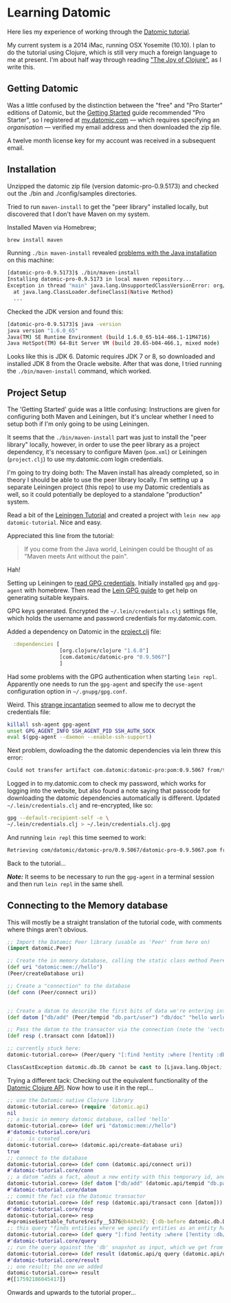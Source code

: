 # Learning Datomic

Here lies my experience of working through the [Datomic tutorial](http://docs.datomic.com/tutorial.html).

My current system is a 2014 iMac, running OSX Yosemite (10.10). I plan to do the tutorial using Clojure, which is still very much a foreign language to me at present. I'm about half way through reading ["The Joy of Clojure"](http://www.joyofclojure.com), as I write this.

## Getting Datomic

Was a little confused by the distinction between the "free" and "Pro Starter" editions of Datomic, but the [Getting Started](http://docs.datomic.com/getting-started.html) guide recommended "Pro Starter", so I registered at [my.datomic.com](http://my.datomic.com) — which requires specifying an *organisation* — verified my email address and then downloaded the zip file.

A twelve month license key for my account was received in a subsequent email.

## Installation

Unzipped the datomic zip file (version datomic-pro-0.9.5173) and checked out
the ./bin and ./config/samples directories.

Tried to run `maven-install` to get the "peer library" installed locally, but discovered that I don't have Maven on my system.

Installed Maven via Homebrew;
```bash
brew install maven
```

Running `./bin maven-install` revealed [problems with the Java installation](http://stackoverflow.com/questions/29255495/maven-installation-osx-error-unsupported-major-minor-version-51-0) on this machine:

```bash
[datomic-pro-0.9.5173]$ ./bin/maven-install
Installing datomic-pro-0.9.5173 in local maven repository...
Exception in thread "main" java.lang.UnsupportedClassVersionError: org/apache/maven/cli/MavenCli : Unsupported major.minor version 51.0
  at java.lang.ClassLoader.defineClass1(Native Method)
  ...
```

Checked the JDK version and found this:
```bash
[datomic-pro-0.9.5173]$ java -version
java version "1.6.0_65"
Java(TM) SE Runtime Environment (build 1.6.0_65-b14-466.1-11M4716)
Java HotSpot(TM) 64-Bit Server VM (build 20.65-b04-466.1, mixed mode)
```

Looks like this is JDK 6. Datomic requires JDK 7 or 8, so downloaded and installed JDK 8 from the Oracle website. After that was done, I tried running the `./bin/maven-install` command, which worked.


## Project Setup

The 'Getting Started' guide was a little confusing: Instructions are given for configuring both Maven and Leiningen, but it's unclear whether I need to setup both if I'm only going to be using Leiningen.

It seems that the `./bin/maven-install` part was just to install the "peer library" locally, however, in order to use the peer library as a project dependency, it's necessary to configure Maven (`pom.xml`) or Leiningen (`project.clj`) to use my.datomic.com login credentials.

I'm going to try doing both: The Maven install has already completed, so in theory I should be able to use the peer library locally. I'm setting up a separate Leiningen project (this repo) to use my Datomic credentials as well, so it could potentially be deployed to a standalone "production" system.

Read a bit of the [Leiningen Tutorial](https://github.com/technomancy/leiningen/blob/stable/doc/TUTORIAL.md#creating-a-project) and created a project with `lein new app datomic-tutorial`. Nice and easy.

Appreciated this line from the tutorial:

> If you come from the Java world, Leiningen could be thought of as "Maven meets Ant without the pain".

Hah!

Setting up Leiningen to [read GPG credentials](https://github.com/technomancy/leiningen/blob/master/doc/DEPLOY.md#authentication). Initially installed `gpg` and `gpg-agent` with homebrew. Then read the [Lein GPG guide](https://github.com/technomancy/leiningen/blob/stable/doc/GPG.md) to get help on generating suitable keypairs.

GPG keys generated. Encrypted the `~/.lein/credentials.clj` settings file, which holds the username and password credentials for my.datomic.com.

Added a dependency on Datomic in the [project.clj](./project.clj) file:
```clojure
  :dependencies [
                 [org.clojure/clojure "1.6.0"]
                 [com.datomic/datomic-pro "0.9.5067"]
                 ]
```

Had some problems with the GPG authentication when starting `lein repl`. Apparently one needs to run the `gpg-agent` and specify the `use-agent` configuration option in `~/.gnupg/gpg.conf`.

Weird. This [strange incantation](https://github.com/technomancy/leiningen/issues/1349#issuecomment-74310781) seemed to allow me to decrypt the credentials file:

```bash
killall ssh-agent gpg-agent
unset GPG_AGENT_INFO SSH_AGENT_PID SSH_AUTH_SOCK
eval $(gpg-agent --daemon --enable-ssh-support)
```

Next problem, dowloading the the datomic dependencies via lein threw this error:

```bash
Could not transfer artifact com.datomic:datomic-pro:pom:0.9.5067 from/to my.datomic.com (https://my.datomic.com/repo): Not authorized , ReasonPhrase:Unauthorized.
```

Logged in to my.datomic.com to check my password, which works for logging into the website, but also found a note saying that passcode for downloading the datomic dependencies automatically is different. Updated `~/.lein/credentials.clj` and re-encrypted, like so:

```bash
gpg --default-recipient-self -e \
~/.lein/credentials.clj > ~/.lein/credentials.clj.gpg
```

And running `lein repl` this time seemed to work:

```bash
Retrieving com/datomic/datomic-pro/0.9.5067/datomic-pro-0.9.5067.pom from my.datomic.com
```

Back to the tutorial...

___Note:___ It seems to be necessary to run the `gpg-agent` in a terminal session and then run `lein repl` in the same shell.

## Connecting to the Memory database

This will mostly be a straight translation of the tutorial code, with comments where things aren't obvious.

```clojure
;; Import the Datomic Peer library (usable as 'Peer' from here on)
(import datomic.Peer)

;; Create the in memory database, calling the static class method Peer#createDatabase
(def uri "datomic:mem://hello")
(Peer/createDatabase uri)

;; Create a "connection" to the database
(def conn (Peer/connect uri))


;; Create a datom to describe the first bits of data we're entering into the DB:
(def datom ["db/add" (Peer/tempid "db.part/user") "db/doc" "hello world"])

;; Pass the datom to the transactor via the connection (note the 'vector of vectors' for the datom):
(def resp (.transact conn [datom]))

;; currently stuck here:
datomic-tutorial.core=> (Peer/query "[:find ?entity :where [?entity :db/doc \"hello world\"]]" db)

ClassCastException datomic.db.Db cannot be cast to [Ljava.lang.Object;

```

Trying a different tack: Checking out the equivalent functionality of the [Datomic Clojure API](http://docs.datomic.com/clojure/index.html). Now how to use it in the repl...

```clojure
;; use the Datomic native Clojure library
datomic-tutorial.core=> (require 'datomic.api)
nil
;; a basic in memory datomic database, called 'hello'
datomic-tutorial.core=> (def uri "datomic:mem://hello")
#'datomic-tutorial.core/uri
;; ... is created
datomic-tutorial.core=> (datomic.api/create-database uri)
true
;; connect to the database
datomic-tutorial.core=> (def conn (datomic.api/connect uri))
#'datomic-tutorial.core/conn
;; a datom "adds a fact, about a new entity with this temporary id, and asserts that the attribute db/doc has the value hello world"
datomic-tutorial.core=> (def datom ["db/add" (datomic.api/tempid "db.part/user") "db/doc" "hello world"])
#'datomic-tutorial.core/datom
;; commit the fact via the Datomic transactor
datomic-tutorial.core=> (def resp (datomic.api/transact conn [datom]))
#'datomic-tutorial.core/resp
datomic-tutorial.core=> resp
#<promise$settable_future$reify__5376@b443e92: {:db-before datomic.db.Db@b515b169, :db-after datomic.db.Db@f20dfecc, :tx-data [#datom[13194139534312 50 #inst "2015-06-02T12:23:58.409-00:00" 13194139534312 true] #datom[17592186045417 62 "hello world" 13194139534312 true]], :tempids {-9223350046623220288 17592186045417}}>
;; this query "finds entities where we specify entities as an entity has the attribute db/doc with value hello world"
datomic-tutorial.core=> (def query "[:find ?entity :where [?entity :db/doc \"hello world\"]]")
#'datomic-tutorial.core/query
;; run the query against the 'db' snapshot as input, which we get from the connection
datomic-tutorial.core=> (def result (datomic.api/q query (datomic.api/db conn)))
#'datomic-tutorial.core/result
;; one result; the one we added
datomic-tutorial.core=> result
#{[17592186045417]}
```

Onwards and upwards to the tutorial proper...
